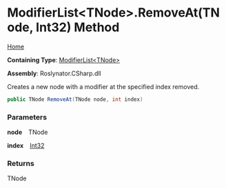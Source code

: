 # ModifierList\<TNode\>\.RemoveAt\(TNode, Int32\) Method

[Home](../../../../README.md)

**Containing Type**: [ModifierList\<TNode\>](../README.md)

**Assembly**: Roslynator\.CSharp\.dll

  
Creates a new node with a modifier at the specified index removed\.

```csharp
public TNode RemoveAt(TNode node, int index)
```

### Parameters

**node** &ensp; TNode

**index** &ensp; [Int32](https://docs.microsoft.com/en-us/dotnet/api/system.int32)

### Returns

TNode

